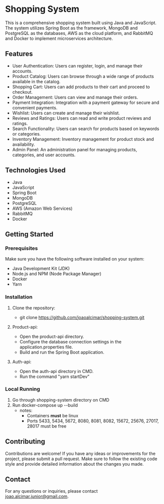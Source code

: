 # **Shopping System**
This is a comprehensive shopping system built using Java and JavaScript. The system utilizes Spring Boot as the framework, MongoDB and PostgreSQL as the databases, AWS as the cloud platform, and RabbitMQ and Docker to implement microservices architecture.

## **Features**
- User Authentication: Users can register, login, and manage their accounts.
- Product Catalog: Users can browse through a wide range of products available in the catalog.
- Shopping Cart: Users can add products to their cart and proceed to checkout.
- Order Management: Users can view and manage their orders.
- Payment Integration: Integration with a payment gateway for secure and convenient payments.
- Wishlist: Users can create and manage their wishlist.
- Reviews and Ratings: Users can read and write product reviews and ratings.
- Search Functionality: Users can search for products based on keywords or categories.
- Inventory Management: Inventory management for product stock and availability.
- Admin Panel: An administration panel for managing products, categories, and user accounts.

## **Technologies Used**
- Java
- JavaScript
- Spring Boot
- MongoDB
- PostgreSQL
- AWS (Amazon Web Services)
- RabbitMQ
- Docker

## **Getting Started**

### **Prerequisites**
Make sure you have the following software installed on your system:

- Java Development Kit (JDK)
- Node.js and NPM (Node Package Manager)
- Docker
- Yarn

### **Installation**
1. Clone the repository:   
    - git clone https://github.com/joaoalcimar/shopping-system.git

  
2. Product-api:
    - Open the product-api directory.
    - Configure the database connection settings in the application.properties file.
    - Build and run the Spring Boot application.


3. Auth-api:
    - Open the auth-api directory in CMD.
    - Run the command "yarn startDev"
      
  
### **Local Running**

1. Go through shopping-system directory on CMD
2. Run docker-compose up --build
   - notes:
       - Containers **must** be linux
       - Ports 5433, 5434, 5672, 8080, 8081, 8082, 15672, 25676, 27017, 28017 must be free

## **Contributing**
Contributions are welcome! If you have any ideas or improvements for the project, please submit a pull request. Make sure to follow the existing code style and provide detailed information about the changes you made.

## **Contact**
For any questions or inquiries, please contact joao.alcimar.junior@gmail.com.
